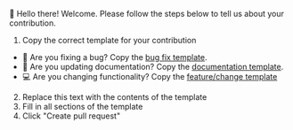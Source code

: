 👋 Hello there! Welcome. Please follow the steps below to tell us about your contribution.

1. Copy the correct template for your contribution
  - 🐛 Are you fixing a bug? Copy the [bug fix template](.github/PULL_REQUEST_TEMPLATE/bug_fix.md).
  - 📝 Are you updating documentation? Copy the [documentation template](.github/PULL_REQUEST_TEMPLATE/documentation.md).
  - 💻 Are you changing functionality? Copy the [feature/change template](.github/PULL_REQUEST_TEMPLATE/feature_change.md)
2. Replace this text with the contents of the template
3. Fill in all sections of the template
4. Click "Create pull request"